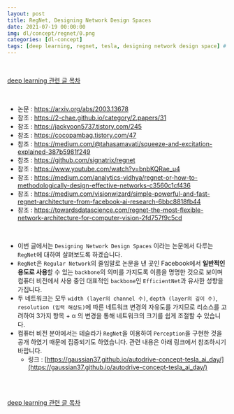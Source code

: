 ```yaml
---
layout: post
title: RegNet, Designing Network Design Spaces
date: 2021-07-19 00:00:00
img: dl/concept/regnet/0.png
categories: [dl-concept]
tags: [deep learning, regnet, tesla, designing network design space] # add tag
---
```


<br>

[deep learning 관련 글 목차](https://gaussian37.github.io/dl-concept-table/)

<br>

- 논문 : https://arxiv.org/abs/2003.13678
- 참조 : https://2-chae.github.io/category/2.papers/31
- 참조 : https://jackyoon5737.tistory.com/245
- 참조 : https://cocopambag.tistory.com/47
- 참조 : https://medium.com/@tahasamavati/squeeze-and-excitation-explained-387b5981f249
- 참조 : https://github.com/signatrix/regnet
- 참조 : https://www.youtube.com/watch?v=bnbKQRae_u4
- 참조 : https://medium.com/analytics-vidhya/regnet-or-how-to-methodologically-design-effective-networks-c3560c1cf436
- 참조 : https://medium.com/visionwizard/simple-powerful-and-fast-regnet-architecture-from-facebook-ai-research-6bbc8818fb44
- 참조 : https://towardsdatascience.com/regnet-the-most-flexible-network-architecture-for-computer-vision-2fd757f9c5cd

<br>

- 이번 글에서는 `Designing Network Design Spaces` 이라는 논문에서 다루는 `RegNet`에 대하여 살펴보도록 하겠습니다.
- `RegNet`은 `Regular Network`의 줄임말로 논문을 낸 곳인 Facebook에서 **일반적인 용도로 사용**할 수 있는 `backbone`의 의미를 가지도록 이름을 명명한 것으로 보이며 컴퓨터 비전에서 사용 중인 대표적인 `backbone`인 `EfficientNet`과 유사한 성향을 가집니다.
- 두 네트워크는 모두 `width (layer의 channel 수)`, `depth (layer의 깊이 수)`, `resolution (입력 해상도)`에 따른 네트워크 변경의 자유도를 가지므로 리소스를 고려하여 3가지 항목 + α 의 변경을 통해 네트워크의 크기를 쉽게 조절할 수 있습니다.
- 컴퓨터 비전 분야에서는 테슬라가 `RegNet`을 이용하여 `Perception`을 구현한 것을 공개 하였기 때문에 집중되기도 하였습니다. 관련 내용은 아래 링크에서 참조하시기 바랍니다.
    - 링크 : [https://gaussian37.github.io/autodrive-concept-tesla_ai_day/](https://gaussian37.github.io/autodrive-concept-tesla_ai_day/)

<br>




 
<br>

[deep learning 관련 글 목차](https://gaussian37.github.io/dl-concept-table/)

<br>
